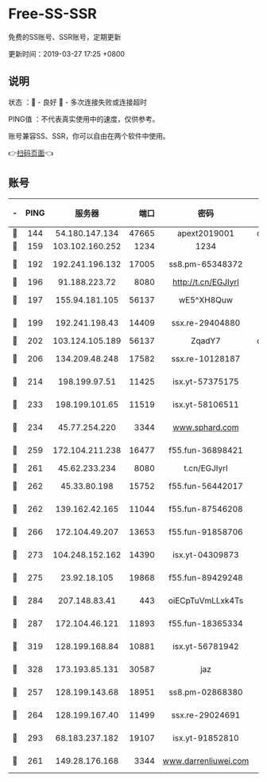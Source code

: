 # Free-SS-SSR

免费的SS账号、SSR账号，定期更新

更新时间：2019-03-27 17:25 +0800

## 说明

状态     ：🙂 - 良好 🙁 - 多次连接失败或连接超时

PING值   ：不代表真实使用中的速度，仅供参考。

账号兼容SS、SSR，你可以自由在两个软件中使用。

👉[扫码页面](https://liesauer.github.io/Free-SS-SSR/)👈

## 账号

|-|PING|服务器|端口|密码|加密方式|区域|
|:----:|:----:|:-----:|-----:|:----:|:----:|:----:|
|🙂|144|54.180.147.134|47665|apext2019001|chacha20|KR|
|🙂|159|103.102.160.252|1234|1234|rc4-md5|JP|
|🙂|192|192.241.196.132|17005|ss8.pm-65348372|aes-256-cfb|US|
|🙂|196|91.188.223.72|8080|http://t.cn/EGJIyrl|rc4-md5|RU|
|🙂|197|155.94.181.105|56137|wE5^XH8Quw|aes-256-cfb|US|
|🙂|199|192.241.198.43|14409|ssx.re-29404880|aes-256-cfb|US|
|🙂|202|103.124.105.189|56137|ZqadY7|chacha20|US|
|🙂|206|134.209.48.248|17582|ssx.re-10128187|aes-256-cfb|US|
|🙂|214|198.199.97.51|11425|isx.yt-57375175|aes-256-cfb|US|
|🙂|233|198.199.101.65|11519|isx.yt-58106511|aes-256-cfb|US|
|🙂|234|45.77.254.220|3344|www.sphard.com|aes-256-cfb|SG|
|🙂|259|172.104.211.238|16477|f55.fun-36898421|aes-256-cfb|US|
|🙂|261|45.62.233.234|8080|t.cn/EGJIyrl|rc4-md5|CA|
|🙂|262|45.33.80.198|15752|f55.fun-56442017|aes-256-cfb|US|
|🙂|262|139.162.42.165|11044|f55.fun-87546208|aes-256-cfb|SG|
|🙂|266|172.104.49.207|13653|f55.fun-91858706|aes-256-cfb|SG|
|🙂|273|104.248.152.162|14390|isx.yt-04309873|aes-256-cfb|SG|
|🙂|275|23.92.18.105|19868|f55.fun-89429248|aes-256-cfb|US|
|🙂|284|207.148.83.41|443|oiECpTuVmLLxk4Ts|aes-256-cfb|AU|
|🙂|287|172.104.46.121|11893|f55.fun-18365334|aes-256-cfb|SG|
|🙂|319|128.199.168.84|10881|isx.yt-56781942|aes-256-cfb|SG|
|🙂|328|173.193.85.131|30587|jaz|aes-256-cfb|US|
|🙂|257|128.199.143.68|18951|ss8.pm-02868380|aes-256-cfb|SG|
|🙂|264|128.199.167.40|11499|ssx.re-29024691|aes-256-cfb|SG|
|🙂|293|68.183.237.182|19107|isx.yt-91852810|aes-256-cfb|SG|
|🙁|261|149.28.176.168|3344|www.darrenliuwei.com|aes-256-cfb|AU|
